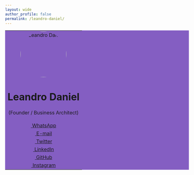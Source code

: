 ```yaml
---
layout: wide
author_profile: false
permalink: /leandro-daniel/
---
```


<table style="width: 600px; background-color:#845EC2;" cellspacing="0" cellpadding="0">
  <tr style="margin:0; border:0; padding:0;">
    <td style="text-align: center;">
      <img src="/assets/images/leandrodaniel-avatar.png" alt="Leandro Daniel" style="border-radius: 50%; width:150px; height:150px;">
      <br />
      <h1><strong>Leandro Daniel</strong></h1>
      <p>(Founder / Business Architect)</p>
    </td>
  </tr>
  <tr>
    <td style="text-align: center;">
      <a href="https://wa.me/5511960784444" target="_blank" class="btn btn--inverse btn--x-large"><span class="fab fa-whatsapp">&nbsp;WhatsApp</span></a>
    </td>
  </tr>
  <tr>
    <td style="text-align: center;">
      <a href="mailto:leandro.daniel@deeployer.com" target="_blank" class="btn btn--inverse btn--x-large"><span class="fas fa-fw fa-envelope">&nbsp;E-mail</span></a>
    </td>
  </tr>
  <tr>
    <td style="text-align: center;">
      <a href="https://twitter.com/leandronet" target="_blank" class="btn btn--inverse btn--x-large"><span class="fab fa-fw fa-twitter">&nbsp;Twitter</span></a>
    </td>
  </tr>
  <tr>
    <td style="text-align: center;">
      <a href="https://www.linkedin.com/in/leandrodaniel" target="_blank" class="btn btn--inverse btn--x-large"><span class="fab fa-fw fa-linkedin">&nbsp;LinkedIn</span></a>
    </td>
  </tr>
  <tr>
    <td style="text-align: center;">
      <a href="https://github.com/ldaniel" target="_blank" class="btn btn--inverse btn--x-large"><span class="fab fa-fw fa-github">&nbsp;GitHub</span></a>
    </td>
  </tr>
  <tr>
    <td style="text-align: center;">
      <a href="https://instagram.com/leandro.o.daniel" target="_blank" class="btn btn--inverse btn--x-large"><span class="fab fa-fw fa-instagram">&nbsp;Instagram</span></a>     
    </td>
  </tr>
</table>
